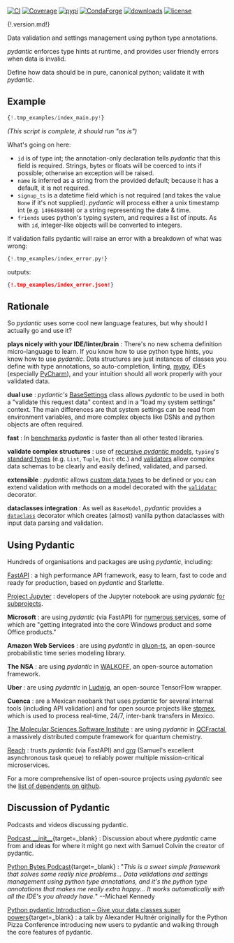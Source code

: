 [![CI](https://github.com/samuelcolvin/pydantic/workflows/CI/badge.svg?event=push)](https://github.com/samuelcolvin/pydantic/actions?query=event%3Apush+branch%3Amaster+workflow%3ACI)
[![Coverage](https://codecov.io/gh/samuelcolvin/pydantic/branch/master/graph/badge.svg)](https://codecov.io/gh/samuelcolvin/pydantic)
[![pypi](https://img.shields.io/pypi/v/pydantic.svg)](https://pypi.python.org/pypi/pydantic)
[![CondaForge](https://img.shields.io/conda/v/conda-forge/pydantic.svg)](https://anaconda.org/conda-forge/pydantic)
[![downloads](https://img.shields.io/pypi/dm/pydantic.svg)](https://pypistats.org/packages/pydantic)
[![license](https://img.shields.io/github/license/samuelcolvin/pydantic.svg)](https://github.com/samuelcolvin/pydantic/blob/master/LICENSE)

{!.version.md!}

Data validation and settings management using python type annotations.

*pydantic* enforces type hints at runtime, and provides user friendly errors when data is invalid.

Define how data should be in pure, canonical python; validate it with *pydantic*.

## Example

```py
{!.tmp_examples/index_main.py!}
```
_(This script is complete, it should run "as is")_

What's going on here:

* `id` is of type int; the annotation-only declaration tells *pydantic* that this field is required. Strings,
  bytes or floats will be coerced to ints if possible; otherwise an exception will be raised.
* `name` is inferred as a string from the provided default; because it has a default, it is not required.
* `signup_ts` is a datetime field which is not required (and takes the value ``None`` if it's not supplied).
  *pydantic* will process either a unix timestamp int (e.g. `1496498400`) or a string representing the date & time.
* `friends` uses python's typing system, and requires a list of inputs. As with `id`, integer-like objects
  will be converted to integers.

If validation fails pydantic will raise an error with a breakdown of what was wrong:

```py
{!.tmp_examples/index_error.py!}
```
outputs:
```json
{!.tmp_examples/index_error.json!}
```

## Rationale

So *pydantic* uses some cool new language features, but why should I actually go and use it?

**plays nicely with your IDE/linter/brain**
: There's no new schema definition micro-language to learn. If you know how to use python type hints, 
  you know how to use *pydantic*. Data structures are just instances of classes you define with type annotations, 
  so auto-completion, linting, [mypy](usage/mypy.md), IDEs (especially [PyCharm](pycharm_plugin.md)), 
  and your intuition should all work properly with your validated data.

**dual use**
: *pydantic's* [BaseSettings](usage/settings.md) class allows *pydantic* to be used in both a "validate this request
  data" context and in a "load my system settings" context. The main differences are that system settings can
  be read from environment variables, and more complex objects like DSNs and python objects are often required.

**fast**
: In [benchmarks](benchmarks.md) *pydantic* is faster than all other tested libraries.

**validate complex structures**
: use of [recursive *pydantic* models](usage/models.md#recursive-models), `typing`'s 
  [standard types](usage/types.md#standard-library-types) (e.g. `List`, `Tuple`, `Dict` etc.) and 
  [validators](usage/validators.md) allow
  complex data schemas to be clearly and easily defined, validated, and parsed.

**extensible**
: *pydantic* allows [custom data types](usage/types.md#custom-data-types) to be defined or you can extend validation 
  with methods on a model decorated with the [`validator`](usage/validators.md) decorator.
  
**dataclasses integration**
: As well as `BaseModel`, *pydantic* provides
  a [`dataclass`](usage/dataclasses.md) decorator which creates (almost) vanilla python dataclasses with input
  data parsing and validation.

## Using Pydantic

Hundreds of organisations and packages are using *pydantic*, including:

[FastAPI](https://fastapi.tiangolo.com/)
: a high performance API framework, easy to learn,
  fast to code and ready for production, based on *pydantic* and Starlette.

[Project Jupyter](https://jupyter.org/)
: developers of the Jupyter notebook are using *pydantic* 
  [for subprojects](https://github.com/samuelcolvin/pydantic/issues/773).

**Microsoft**
: are using *pydantic* (via FastAPI) for 
  [numerous services](https://github.com/tiangolo/fastapi/pull/26#issuecomment-463768795), some of which are 
  "getting integrated into the core Windows product and some Office products."

**Amazon Web Services**
: are using *pydantic* in [gluon-ts](https://github.com/awslabs/gluon-ts), an open-source probabilistic time series
  modeling library.

**The NSA**
: are using *pydantic* in [WALKOFF](https://github.com/nsacyber/WALKOFF), an open-source automation framework.

**Uber**
: are using *pydantic* in [Ludwig](https://github.com/uber/ludwig), an open-source TensorFlow wrapper.

**Cuenca**
: are a Mexican neobank that uses *pydantic* for several internal
  tools (including API validation) and for open source projects like
  [stpmex](https://github.com/cuenca-mx/stpmex-python), which is used to process real-time, 24/7, inter-bank
  transfers in Mexico.

[The Molecular Sciences Software Institute](https://molssi.org)
: are using *pydantic* in [QCFractal](https://github.com/MolSSI/QCFractal), a massively distributed compute framework
  for quantum chemistry.

[Reach](https://www.reach.vote)
: trusts *pydantic* (via FastAPI) and [*arq*](https://github.com/samuelcolvin/arq) (Samuel's excellent
  asynchronous task queue) to reliably power multiple mission-critical microservices.

For a more comprehensive list of open-source projects using *pydantic* see the 
[list of dependents on github](https://github.com/samuelcolvin/pydantic/network/dependents).

## Discussion of Pydantic

Podcasts and videos discussing pydantic.

[Podcast.\_\_init\_\_](https://www.pythonpodcast.com/pydantic-data-validation-episode-263/){target=_blank}
: Discussion about where *pydantic* came from and ideas for where it might go next with 
  Samuel Colvin the creator of pydantic.

[Python Bytes Podcast](https://pythonbytes.fm/episodes/show/157/oh-hai-pandas-hold-my-hand){target=_blank}
: "*This is a sweet simple framework that solves some really nice problems... Data validations and settings management 
  using python type annotations, and it's the python type annotations that makes me really extra happy... It works 
  automatically with all the IDE's you already have.*" --Michael Kennedy

[Python pydantic Introduction – Give your data classes super powers](https://www.youtube.com/watch?v=WJmqgJn9TXg){target=_blank}
: a talk by Alexander Hultnér originally for the Python Pizza Conference introducing new users to pydantic and walking 
  through the core features of pydantic.

